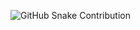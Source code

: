![GitHub Snake Contribution](https://github.com/Taiyorath/Taiyorath/blob/output/github-contribution-grid-snake.svg)
